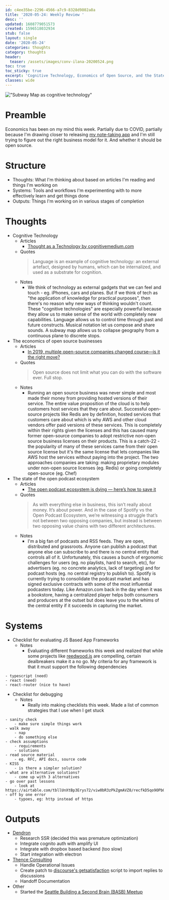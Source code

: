 ```yaml
---
id: c4ee35be-2296-4566-a7c9-8328d9802a8a
title: '2020-05-24: Weekly Review '
desc: ''
updated: 1608779051573
created: 1596518032934
stub: false
layout: single
date: '2020-05-24'
categories: thoughts
category: thoughts
header:
  teaser: /assets/images/conv-ilana-20200524.png
toc: true
toc_sticky: true
excerpt: 'Cognitive Technology, Economics of Open Source, and the State of Podcasting'
classes: wide
---
```


!["Subway Map as cognitive technology"](https://kevinslin-images.s3.us-west-2.amazonaws.com/images/conv-ilana-20200524.png)

# Preamble

Economics has been on my mind this week. Partially due to COVID, partially because I'm drawing closer to releasing [my note-taking app](https://dendron.so/) and I'm still trying to figure out the right business model for it. And whether it should be open source. 

# Structure

- Thoughts: What I'm thinking about based on articles I'm reading and things I'm working on
- Systems: Tools and workflows I'm experimenting with to more effectively learn and get things done
- Outputs: Things I'm working on in various stages of completion

# Thoughts

- Cognitive Technology
  - Articles
    - [Thought as a Technology by cognitivemedium.com](http://cognitivemedium.com/tat/index.html)
  - Quotes
    > Language is an example of cognitive technology: an external artefact, designed by humans, which can be internalized, and used as a substrate for cognition.
  - Notes
    - We think of technology as external gadgets that we can feel and touch - eg. iPhones, cars and planes. But if we think of tech as "the application of knowledge for practical purposes", then there's no reason why new ways of thinking wouldn't count. These "cognitive technologies" are especially powerful because they allow us to make sense of the world with completely new capabilities. Language allows us to control time through past and future constructs. Musical notation let us compose and share sounds. A subway map allows us to collapse geography from a continuous plane to discrete stops.
- The economics of open source businesses
  - Articles
    - [In 2019, multiple open-source companies changed course—is it the right move?
](https://arstechnica.com/information-technology/2019/10/is-the-software-world-taking-too-much-from-the-open-source-community/)
  - Quotes
    > Open source does not limit what you can do with the software ever. Full stop. 
  - Notes
    - Running an open source business was never simple and most made their money from providing hosted versions of their service. The entire value proposition of the cloud is to help customers host services that they care about. Successful open-source projects like Redis are by definition, hosted services that customers care about which is why AWS and other cloud vendors offer paid versions of these services. This is completely within their rights given the licenses and this has caused many former open-source companies to adopt restrictive non-open source business licenses on their products. This is a catch-22 - the popularity of many of these services came from their open source license but it's the same license that lets companies like AWS host the services without paying into the project. The two approaches companies are taking: making proprietary modules under non-open source licenses (eg. Redis) or going completely open-source (eg. Chef)
- The state of the open podcast ecosystem
  - Articles
    - [The open podcast ecosystem is dying — here’s how to save it](https://divinations.substack.com/p/the-open-podcast-ecosystem-is-dying)
  - Quotes
    > As with everything else in business, this isn’t really about money. It’s about power. And in the case of Spotify vs the Open Podcast Ecosystem, we’re witnessing a struggle that’s not between two opposing companies, but instead is between two opposing value chains with two different architectures.
  - Notes
    - I'm a big fan of podcasts and RSS feeds. They are open, distributed and grassroots. Anyone can publish a podcast that anyone else can subscribe to and there is no central entity that controls all of it. Unfortunately, this causes a bunch of ergonomic challenges for users (eg. no playlists, hard to search, etc), for advertisers (eg. no concrete analytics, lack of targeting) and for podcast hosts (eg. no central registry to publish to). Spotify is currently trying to consolidate the podcast market and has signed exclusive contracts with some of the most influential podcasters today. Like Amazon.com back in the day when it was a bookstore, having a centralized player helps both consumers and producers at the outset but does leave you to the whims of the central entity if it succeeds in capturing the market. 


# Systems

- Checklist for evaluating JS Based App Frameworks
  - Notes
    - Evaluating different frameworks this week and realized that while some projects like [reedwood.js](https://redwoodjs.com/) are compelling, certain dealbreakers make it a no go. My criteria for any framework is that it must support the following dependencies

```
- typescript (need)
- react (need) 
- react-router (nice to have)
```

- Checklist for debugging
  - Notes
    - Really into making checklists this week. Made a list of common strategies that I use when I get stuck

```
- sanity check
    - make sure simple things work
- walk away
    - nap
    - do something else
- check assumptions
    - requirements
    - solutions
- read source material
    - eg. RFC, API docs, source code
- KISS
    - is there a simpler solution? 
- what are alternative solutions?
    - come up with 3 alternatives
- go over past lessons
    - look at https://airtable.com/tbllUnXtBp3Erys72/viw0bR3zPkZgmAVZ8/recfkD5qo9OPbOM6k
- off by one error
    - typoes, eg: http instead of https
```
# Outputs

- [Dendron](http://dendron.so/)
    - Research SSR (decided this was premature optimization)
    - Integrate cognito auth with amplify UI
    - Integrate with dropbox based backend (too slow)
    - Start integration with electron
- [Thence Consulting](https://thence.io/)
    - Handle Operational Issues
    - Create patch to [discourse's getsatisfaction](https://meta.discourse.org/t/migrating-from-getsatisfaction-to-discourse/56197) script to import replies to discussions
    - Handoff Documentation
- Other
    - Started the [Seattle Building a Second Brain (BASB) Meetup
](https://www.meetup.com/Seattle-BASB-Meetup/)
